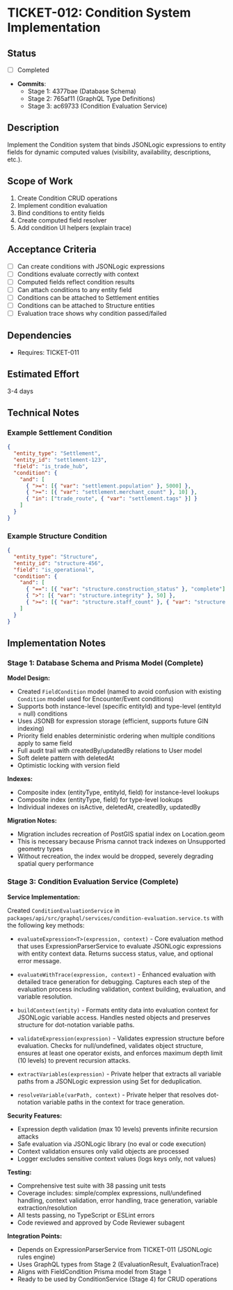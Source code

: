 # TICKET-012: Condition System Implementation

## Status

- [ ] Completed
- **Commits**:
  - Stage 1: 4377bae (Database Schema)
  - Stage 2: 765af11 (GraphQL Type Definitions)
  - Stage 3: ac69733 (Condition Evaluation Service)

## Description

Implement the Condition system that binds JSONLogic expressions to entity fields for dynamic computed values (visibility, availability, descriptions, etc.).

## Scope of Work

1. Create Condition CRUD operations
2. Implement condition evaluation
3. Bind conditions to entity fields
4. Create computed field resolver
5. Add condition UI helpers (explain trace)

## Acceptance Criteria

- [ ] Can create conditions with JSONLogic expressions
- [ ] Conditions evaluate correctly with context
- [ ] Computed fields reflect condition results
- [ ] Can attach conditions to any entity field
- [ ] Conditions can be attached to Settlement entities
- [ ] Conditions can be attached to Structure entities
- [ ] Evaluation trace shows why condition passed/failed

## Dependencies

- Requires: TICKET-011

## Estimated Effort

3-4 days

## Technical Notes

### Example Settlement Condition

```json
{
  "entity_type": "Settlement",
  "entity_id": "settlement-123",
  "field": "is_trade_hub",
  "condition": {
    "and": [
      { ">=": [{ "var": "settlement.population" }, 5000] },
      { ">=": [{ "var": "settlement.merchant_count" }, 10] },
      { "in": ["trade_route", { "var": "settlement.tags" }] }
    ]
  }
}
```

### Example Structure Condition

```json
{
  "entity_type": "Structure",
  "entity_id": "structure-456",
  "field": "is_operational",
  "condition": {
    "and": [
      { "==": [{ "var": "structure.construction_status" }, "complete"] },
      { ">": [{ "var": "structure.integrity" }, 50] },
      { ">=": [{ "var": "structure.staff_count" }, { "var": "structure.min_staff" }] }
    ]
  }
}
```

## Implementation Notes

### Stage 1: Database Schema and Prisma Model (Complete)

**Model Design:**

- Created `FieldCondition` model (named to avoid confusion with existing `Condition` model used for Encounter/Event conditions)
- Supports both instance-level (specific entityId) and type-level (entityId = null) conditions
- Uses JSONB for expression storage (efficient, supports future GIN indexing)
- Priority field enables deterministic ordering when multiple conditions apply to same field
- Full audit trail with createdBy/updatedBy relations to User model
- Soft delete pattern with deletedAt
- Optimistic locking with version field

**Indexes:**

- Composite index (entityType, entityId, field) for instance-level lookups
- Composite index (entityType, field) for type-level lookups
- Individual indexes on isActive, deletedAt, createdBy, updatedBy

**Migration Notes:**

- Migration includes recreation of PostGIS spatial index on Location.geom
- This is necessary because Prisma cannot track indexes on Unsupported geometry types
- Without recreation, the index would be dropped, severely degrading spatial query performance

### Stage 3: Condition Evaluation Service (Complete)

**Service Implementation:**

Created `ConditionEvaluationService` in `packages/api/src/graphql/services/condition-evaluation.service.ts` with the following key methods:

- `evaluateExpression<T>(expression, context)` - Core evaluation method that uses ExpressionParserService to evaluate JSONLogic expressions with entity context data. Returns success status, value, and optional error message.

- `evaluateWithTrace(expression, context)` - Enhanced evaluation with detailed trace generation for debugging. Captures each step of the evaluation process including validation, context building, evaluation, and variable resolution.

- `buildContext(entity)` - Formats entity data into evaluation context for JSONLogic variable access. Handles nested objects and preserves structure for dot-notation variable paths.

- `validateExpression(expression)` - Validates expression structure before evaluation. Checks for null/undefined, validates object structure, ensures at least one operator exists, and enforces maximum depth limit (10 levels) to prevent recursion attacks.

- `extractVariables(expression)` - Private helper that extracts all variable paths from a JSONLogic expression using Set for deduplication.

- `resolveVariable(varPath, context)` - Private helper that resolves dot-notation variable paths in the context for trace generation.

**Security Features:**

- Expression depth validation (max 10 levels) prevents infinite recursion attacks
- Safe evaluation via JSONLogic library (no eval or code execution)
- Context validation ensures only valid objects are processed
- Logger excludes sensitive context values (logs keys only, not values)

**Testing:**

- Comprehensive test suite with 38 passing unit tests
- Coverage includes: simple/complex expressions, null/undefined handling, context validation, error handling, trace generation, variable extraction/resolution
- All tests passing, no TypeScript or ESLint errors
- Code reviewed and approved by Code Reviewer subagent

**Integration Points:**

- Depends on ExpressionParserService from TICKET-011 (JSONLogic rules engine)
- Uses GraphQL types from Stage 2 (EvaluationResult, EvaluationTrace)
- Aligns with FieldCondition Prisma model from Stage 1
- Ready to be used by ConditionService (Stage 4) for CRUD operations
